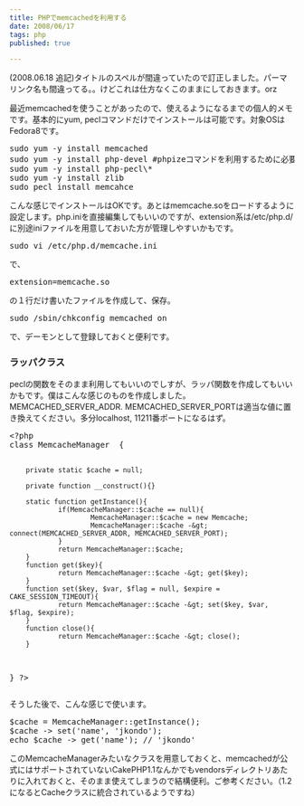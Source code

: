 ```yaml
---
title: PHPでmemcachedを利用する
date: 2008/06/17
tags: php
published: true

---
```


<p>(2008.06.18 追記)タイトルのスペルが間違っていたので訂正しました。パーマリンク名も間違ってる。。けどこれは仕方なくこのままにしておきます。orz</p>

<p>最近memcachedを使うことがあったので、使えるようになるまでの個人的メモです。基本的にyum, peclコマンドだけでインストールは可能です。対象OSはFedora8です。</p>

<p>
<pre>
sudo yum -y install memcached
sudo yum -y install php-devel #phpizeコマンドを利用するために必要
sudo yum -y install php-pecl\*
sudo yum -y install zlib
sudo pecl install memcahce
</pre></p>

<p>こんな感じでインストールはOKです。あとはmemcache.soをロードするように設定します。php.iniを直接編集してもいいのですが、extension系は/etc/php.d/に別途iniファイルを用意しておいた方が管理しやすいかもです。</p>

<p><pre>
sudo vi /etc/php.d/memcache.ini
</pre></p>

<p>で、</p>

<p><pre>
extension=memcache.so
</pre></p>

<p>の１行だけ書いたファイルを作成して、保存。</p>

<p><pre>
sudo /sbin/chkconfig memcached on
</pre></p>

<p>で、デーモンとして登録しておくと便利です。</p>

<h3>ラッパクラス</h3>
<p>peclの関数をそのまま利用してもいいのでしすが、ラッパ関数を作成してもいいかもです。僕はこんな感じのものを作成しました。MEMCACHED_SERVER_ADDR. MEMCACHED_SERVER_PORTは適当な値に置き換えてください。多分localhost, 11211番ポートになるはず。</p>

<p><pre>
&lt;?php
class MemcacheManager  {
        
        private static $cache = null;
        
        private function __construct(){}
        
        static function getInstance(){
                if(MemcacheManager::$cache == null){
                        MemcacheManager::$cache = new Memcache;
                        MemcacheManager::$cache -&gt; connect(MEMCACHED_SERVER_ADDR, MEMCACHED_SERVER_PORT);
                }
                return MemcacheManager::$cache;
        }
        function get($key){
                return MemcacheManager::$cache -&gt; get($key);
        }
        function set($key, $var, $flag = null, $expire = CAKE_SESSION_TIMEOUT){
                return MemcacheManager::$cache -&gt; set($key, $var, $flag, $expire);
        }
        function close(){
                return MemcacheManager::$cache -&gt; close();
        }        
}
?&gt;
</pre></p>

<p>そうした後で、こんな感じで使います。</p>

<p><pre>
$cache = MemcacheManager::getInstance();
$cache -&gt; set('name', 'jkondo');
echo $cache -&gt; get('name'); // 'jkondo'
</pre></p>

<p>このMemcacheManagerみたいなクラスを用意しておくと、memcachedが公式にはサポートされていないCakePHP1.1なんかでもvendorsディレクトリあたりに入れておくと、そのまま使えてしまうので結構便利。ご参考ください。（1.2になるとCacheクラスに統合されているようですね）</p>


